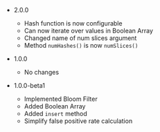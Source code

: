 - 2.0.0
    - Hash function is now configurable
    - Can now iterate over values in Boolean Array
    - Changed name of num slices argument
    - Method `numHashes()` is now `numSlices()`

- 1.0.0
    - No changes

- 1.0.0-beta1
    - Implemented Bloom Filter
    - Added Boolean Array
    - Added `insert` method
    - Simplify false positive rate calculation
